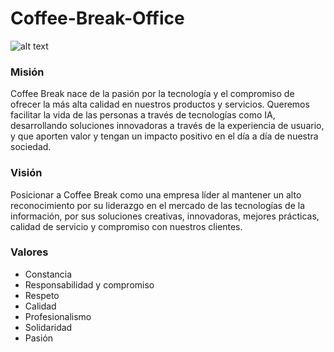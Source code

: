 # Coffee-Break-Office

![alt text](https://i.imgur.com/VRkUviO.png)

### Misión
Coffee Break nace de la pasión por la tecnología y el compromiso de ofrecer la más alta calidad en nuestros productos y servicios. Queremos facilitar la vida de las personas a través de tecnologías como IA, desarrollando soluciones innovadoras a través de la experiencia de usuario, y que aporten valor y tengan un impacto positivo en el día a día de nuestra sociedad.

### Visión
Posicionar a Coffee Break como una empresa líder al mantener un alto reconocimiento por su liderazgo en el mercado de las tecnologías de la información, por sus soluciones creativas, innovadoras, mejores prácticas, calidad de servicio y compromiso con nuestros clientes.

### Valores
- Constancia
- Responsabilidad y compromiso
- Respeto
- Calidad
- Profesionalismo
- Solidaridad
- Pasión
